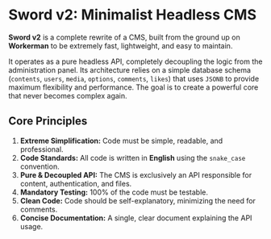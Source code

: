 # Sword v2: Minimalist Headless CMS

**Sword v2** is a complete rewrite of a CMS, built from the ground up on **Workerman** to be extremely fast, lightweight, and easy to maintain.

It operates as a pure headless API, completely decoupling the logic from the administration panel. Its architecture relies on a simple database schema (`contents`, `users`, `media`, `options`, `comments`, `likes`) that uses `JSONB` to provide maximum flexibility and performance. The goal is to create a powerful core that never becomes complex again.

## Core Principles

1.  **Extreme Simplification:** Code must be simple, readable, and professional.
2.  **Code Standards:** All code is written in **English** using the `snake_case` convention.
3.  **Pure & Decoupled API:** The CMS is exclusively an API responsible for content, authentication, and files.
4.  **Mandatory Testing:** 100% of the code must be testable.
5.  **Clean Code:** Code should be self-explanatory, minimizing the need for comments.
6.  **Concise Documentation:** A single, clear document explaining the API usage.